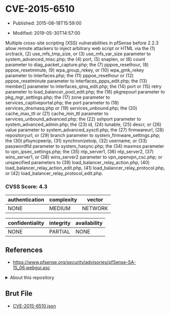 # CVE-2015-6510

- Published: 2015-08-18T15:59:00

- Modified: 2019-05-30T14:57:00

Multiple cross-site scripting (XSS) vulnerabilities in pfSense before 2.2.3 allow remote attackers to inject arbitrary web script or HTML via the (1) srctrack, (2) use_mfs_tmp_size, or (3) use_mfs_var_size parameter to system_advanced_misc.php; the (4) port, (5) snaplen, or (6) count parameter to diag_packet_capture.php; the (7) pppoe_resethour, (8) pppoe_resetminute, (9) wpa_group_rekey, or (10) wpa_gmk_rekey parameter to interfaces.php; the (11) pppoe_resethour or (12) pppoe_resetminute parameter to interfaces_ppps_edit.php; the (13) member[] parameter to interfaces_qinq_edit.php; the (14) port or (15) retry parameter to load_balancer_pool_edit.php; the (16) pkgrepourl parameter to pkg_mgr_settings.php; the (17) zone parameter to services_captiveportal.php; the port parameter to (18) services_dnsmasq.php or (19) services_unbound.php; the (20) cache_max_ttl or (21) cache_min_ttl parameter to services_unbound_advanced.php; the (22) sshport parameter to system_advanced_admin.php; the (23) id, (24) tunable, (25) descr, or (26) value parameter to system_advanced_sysctl.php; the (27) firmwareurl, (28) repositoryurl, or (29) branch parameter to system_firmware_settings.php; the (30) pfsyncpeerip, (31) synchronizetoip, (32) username, or (33) passwordfld parameter to system_hasync.php; the (34) maxmss parameter to vpn_ipsec_settings.php; the (35) ntp_server1, (36) ntp_server2, (37) wins_server1, or (38) wins_server2 parameter to vpn_openvpn_csc.php; or unspecified parameters to (39) load_balancer_relay_action.php, (40) load_balancer_relay_action_edit.php, (41) load_balancer_relay_protocol.php, or (42) load_balancer_relay_protocol_edit.php.

### CVSS Score: **4.3**

| authentication | complexity | vector |
| --- | --- | --- |
| NONE | MEDIUM | NETWORK |

| confidentiality | integrity | availability |
| --- | --- | --- |
| NONE | PARTIAL | NONE |

## References

* https://www.pfsense.org/security/advisories/pfSense-SA-15_06.webgui.asc

<details>
<summary>About this repository</summary> 

  This repository is part of the project [Live Hack CVE](https://github.com/Live-Hack-CVE). Main website can be found [www.live-hack.org](https://www.live-hack.org) 
  
  Made by [Sn0wAlice](https://github.com/Sn0wAlice) for the people that care about security and need to have a feed of the latest CVEs. Hope you enjoy it, don't forget to star the repo and follow me on [Twitter](https://twitter.com/Sn0wAlice) and [Github](https://github.com/Sn0wAlice). And that is my [personnal website](https://www.alice-snow.me/)

  - [Home Page](https://github.com/Live-Hack-CVE)
  - [Framework](https://github.com/Live-Hack-CVE/cve-framework)
  - [CVE database](https://github.com/Live-Hack-CVE/full_database)
  - [Changelog](https://github.com/Live-Hack-CVE/Changelog)
</details>

## Brut File

* [CVE-2015-6510.json](https://raw.githubusercontent.com/Live-Hack-CVE/full_database/main/cves/2015/CVE-2015-6510.json)

